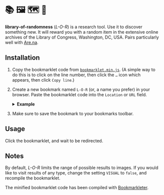 # 📚 🖼 🗺 🎲 

**library-of-randomness** (_L-O-R_) is a research tool. Use it to discover something new.
It will reward you with a random item in the extensive online archives of the
Library of Congress, Washington, DC, USA. Pairs particularly well with
[Are.na](http://are.na/).



## Installation

1. Copy the bookmarklet code from
   [`bookmarklet.min.js`](src/bookmarklet.min.js). (A simple way to do this is
   to click on the line number, then click the `…` icon which appears, then
   click `Copy line`.)

2. Create a new bookmark named `L-O-R` (or, a name you prefer) in your browser.
   Paste the bookmarklet code into the `Location` or `URL` field.   
   
   <details>
   <summary><b>Example</b></summary>
   <img src="example.png" width="328"/>
   </details>

3. Make sure to save the bookmark to your bookmarks toolbar.



## Usage

Click the bookmarklet, and wait to be redirected.



## Notes

By default, _L-O-R_ limits the range of possible results to images. If
you would like to visit results of any type, change the setting `VISUAL` to
`false`, and recompile the bookmarklet.

The minified bookmarklet code has been compiled with [Bookmarkleter](https://chriszarate.github.io/bookmarkleter/).
